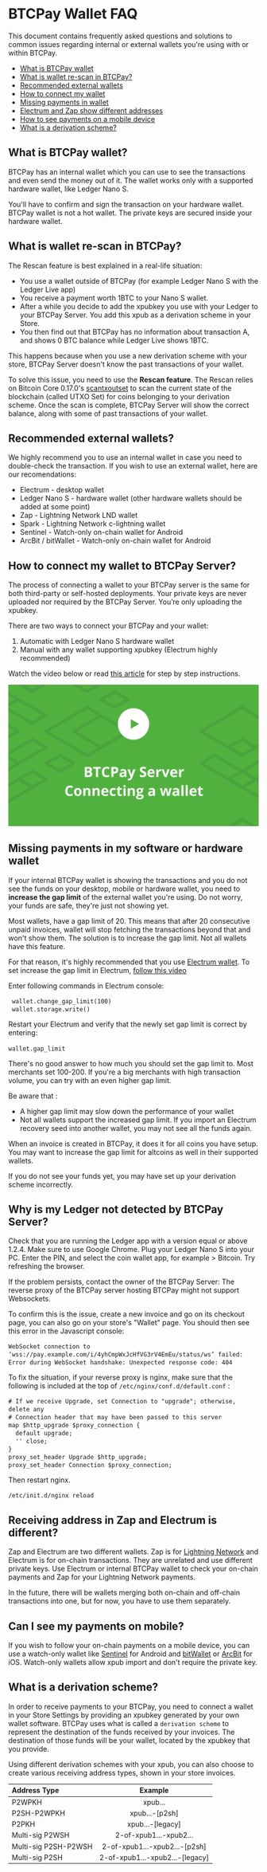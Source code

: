 # BTCPay Wallet FAQ

This document contains frequently asked questions and solutions to common issues regarding internal or external wallets you're using with or within BTCPay.

* [What is BTCPay wallet](#what-is-btcpay-wallet)
* [What is wallet re-scan in BTCPay?](#what-is-wallet-re-scan-in-btcpay)
* [Recommended external wallets](#recommended-external-wallets)
* [How to connect my wallet](#how-to-connect-my-wallet-to-btcpay-server)
* [Missing payments in wallet](#missing-payments-in-my-software-or-hardware-wallet)
* [Electrum and Zap show different addresses](#receiving-address-in-zap-and-electrum-is-different)
* [How to see payments on a mobile device](#can-i-see-my-payments-on-mobile)
* [What is a derivation scheme?](#what-is-a-derivation-scheme)

## What is BTCPay wallet?

BTCPay has an internal wallet which you can use to see the transactions and even send the money out of it. The wallet works only with a supported hardware wallet, like Ledger Nano S.

You'll have to confirm and sign the transaction on your hardware wallet. BTCPay wallet is not a hot wallet. The private keys are secured inside your hardware wallet.

## What is wallet re-scan in BTCPay?

The Rescan feature is best explained in a real-life situation:

* You use a wallet outside of BTCPay (for example Ledger Nano S with the Ledger Live app)
* You receive a payment worth 1BTC to your Nano S wallet.
* After a while you decide to add the xpubkey you use with your Ledger to your BTCPay Server. You add this xpub as a derivation scheme in your Store.
* You then find out that BTCPay has no information about transaction A, and shows 0 BTC balance while Ledger Live shows 1BTC.

This happens because when you use a new derivation scheme with your store, BTCPay Server doesn't know the past transactions of your wallet.

To solve this issue, you need to use the **Rescan feature**. The Rescan relies on Bitcoin Core 0.17.0's [scantxoutset](https://bitcoincore.org/en/doc/0.17.0/rpc/blockchain/scantxoutset/) to scan the current state of the blockchain (called UTXO Set) for coins belonging to your derivation scheme.
Once the scan is complete, BTCPay Server will show the correct balance, along with some of past transactions of your wallet.

## Recommended external wallets?

We highly recommend you to use an internal wallet in case you need to double-check the transaction. If you wish to use an external wallet, here are our recomendations:

* Electrum - desktop wallet
* Ledger Nano S - hardware wallet (other hardware wallets should be added at some point)
* Zap - Lightning Network LND wallet
* Spark - Lightning Network c-lightning wallet
* Sentinel - Watch-only on-chain wallet for Android
* ArcBit / bitWallet - Watch-only on-chain wallet for Android

## How to connect my wallet to BTCPay Server?

The process of connecting a wallet to your BTCPay server is the same for both third-party or self-hosted deployments. Your private keys are never uploaded nor required by the BTCPay Server. You’re only uploading the xpubkey.

There are two ways to connect your BTCPay and your wallet:

1. Automatic with Ledger Nano S hardware wallet
2. Manual with any wallet supporting xpubkey (Electrum highly recommended)

Watch the video below or read [this article](https://bitcoinshirt.co/how-to-create-store-accept-bitcoin/8/#Connecting-BTCPay-with-your-wallet) for step by step instructions.

[![ConnectBTCPayWallet](../img/thumbnails/BTCPayServerConnectingaWallet.png)](https://www.youtube.com/watch?v=xX6LyQej0NQ "BTCPay Server - Connecting Wallet")

## Missing payments in my software or hardware wallet

If your internal BTCPay wallet is showing the transactions and you do not see the funds on your desktop, mobile or hardware wallet, you need to **increase the gap limit** of the external wallet you're using. Do not worry, your funds are safe, they're just not showing yet.

Most wallets, have a gap limit of 20. This means that after 20 consecutive unpaid invoices, wallet will stop fetching the transactions beyond that and won't show them. The solution is to increase the gap limit. Not all wallets have this feature.

For that reason, it's highly recommended that you use [Electrum wallet](https://electrum.org/). To set increase the gap limit in Electrum, [follow this video](https://www.youtube.com/watch?v=Fi3pYpzGmmo)

Enter following commands in Electrum console:

```
 wallet.change_gap_limit(100)
 wallet.storage.write()
```
Restart your Electrum and verify that the newly set gap limit is correct by entering:

`wallet.gap_limit`

There's no good answer to how much you should set the gap limit to. Most merchants set 100-200. If you're a big merchants with high transaction volume, you can try with an even higher gap limit.

Be aware that :

* A higher gap limit may slow down the performance of your wallet
* Not all wallets support the increased gap limit. If you import an Electrum recovery seed into another wallet, you may not see all the funds again.

When an invoice is created in BTCPay, it does it for all coins you have setup. You may want to increase the gap limit for altcoins as well in their supported wallets.

If you do not see your funds yet, you may have set up your derivation scheme incorrectly.

## Why is my Ledger not detected by BTCPay Server?

Check that you are running the Ledger app with a version equal or above 1.2.4. Make sure to use Google Chrome. Plug your Ledger Nano S into your PC. Enter the PIN, and select the coin wallet app, for example > Bitcoin. Try refreshing the browser.

If the problem persists, contact the owner of the BTCPay Server: The reverse proxy of the BTCPay server hosting BTCPay might not support Websockets.

To confirm this is the issue, create a new invoice and go on its checkout page, you can also go on your store's "Wallet" page.
You should then see this error in the Javascript console:

```
WebSocket connection to ‘wss://pay.example.com/i/4yhCmpWxJcHfVG3rV4EmEu/status/ws’ failed: Error during WebSocket handshake: Unexpected response code: 404
```

To fix the situation, if your reverse proxy is nginx, make sure that the following is included at the top of `/etc/nginx/conf.d/default.conf` :

```
# If we receive Upgrade, set Connection to "upgrade"; otherwise, delete any
# Connection header that may have been passed to this server
map $http_upgrade $proxy_connection {
  default upgrade;
  '' close;
}
proxy_set_header Upgrade $http_upgrade;
proxy_set_header Connection $proxy_connection;
```

Then restart nginx.

```
/etc/init.d/nginx reload
```
## Receiving address in Zap and Electrum is different?

Zap and Electrum are two different wallets. Zap is for [Lightning Network](LightningNetwork.md) and Electrum is for on-chain transactions. They are unrelated and use different private keys. Use Electrum or internal BTCPay wallet to check your on-chain payments and Zap for your Lightning Network payments.

In the future, there will be wallets merging both on-chain and off-chain transactions into one, but for now, you have to use them separately.

## Can I see my payments on mobile?

If you wish to follow your on-chain payments on a mobile device, you can use a watch-only wallet like [Sentinel](https://play.google.com/store/apps/details?id=com.samourai.sentinel) for Android and [bitWallet](https://itunes.apple.com/us/app/bitwallet-bitcoin-wallet/id777634714) or [ArcBit](https://itunes.apple.com/ca/app/arcbit-bitcoin-wallet/id999487888) for iOS. Watch-only wallets allow xpub import and don't require the private key.

## What is a derivation scheme?

In order to receive payments to your BTCPay, you need to connect a wallet in your Store Settings by providing an xpubkey generated by your own wallet software. BTCPay uses what is called a `derivation scheme` to represent the destination of the funds received by your invoices. The destination of those funds will be your wallet, located by the xpubkey that you provide.

Using different derivation schemes with your xpub, you can also choose to create various receiving address types, shown in your store invoices.

|Address Type|	Example |
|:--|:--:|
|P2WPKH |	xpub... |
|P2SH-P2WPKH	| xpub...-[p2sh] |
|P2PKH	| xpub...-[legacy] |
|Multi-sig P2WSH	| 2-of-xpub1...-xpub2... |
|Multi-sig P2SH-P2WSH	| 2-of-xpub1...-xpub2...-[p2sh] |
|Multi-sig P2SH |	2-of-xpub1...-xpub2...-[legacy] |
